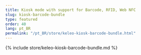 ```yaml
---
title: Kiosk mode with support for Barcode, RFID, Web NFC
slug: kiosk-barcode-bundle
type: featured
order: 40
lang: pt_BR
permalink: "/pt_BR/store/keleo-kiosk-barcode-bundle.html"
---
```


{% include store/keleo-kiosk-barcode-bundle.md %}
